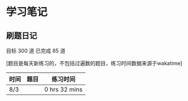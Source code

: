 # 学习笔记

## 刷题日记

目标 300 道 已完成 85 道

[题目是每天新练习的，不包括过遍数的题目，练习时间数据来源于wakatime]

| 时间 | 题目 | 练习时间      |
| ---- | ---- | ------------- |
| 8/3  |      | 0 hrs 32 mins |

